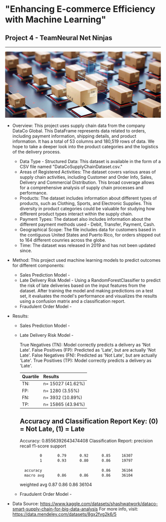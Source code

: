 
# "Enhancing E-commerce Efficiency with Machine Learning"
## Project 4 - TeamNeural Net Ninjas
---

![Shipments](Ship_img.jpg)

- Overview: This project uses supply chain data from the company DataCo Global. This DataFrame represents data related to orders, including payment information, shipping details, and product information. It has a total of 53 columns and 180,519 rows of data. We hope to take a deeper look into the product categories and the logistics of the delivery process.
    - Data Type - Structured Data: This dataset is available in the form of a CSV file named "DataCoSupplyChainDataset.csv." 
    - Areas of Registered Activities: The dataset covers various areas of supply chain activities, including Customer and Order Info, Sales, Delivery and Commercial Distribution. This broad coverage allows for a comprehensive analysis of supply chain processes and performance.
    - Products: The dataset includes information about different types of products, such as Clothing, Sports, and Electronic Supplies. This diversity in product categories could be valuable for studying how different product types interact within the supply chain.
    - Payment Types: The dataset also includes information about the different payment methods used - Debit, Transfer, Payment, Cash.
    - Geographical Scope: The file includes data for customers based in the contiguous United States and Puerto Rico, for orders shipped out to 164 different counries across the globe.
    - Time: The dataset was released in 2019 and has not been updated since.


- Method: This project used machine learning models to predict outcomes for different components:
    - Sales Prediction Model - 
    - Late Delivery Risk Model - Using a RandomForestClassifier to predict the risk of late deliveries based on the input features from the dataset. After training the model and making predictions on a test set, it evaluates the model's performance and visualizes the results using a confusion matrix and a classification report. 
    - Fraudulent Order Model - 


- Results:
    - Sales Prediction Model - 
    - Late Delivery Risk Model -
      
        True Negatives (TN): Model correctly predicts a delivery as 'Not Late'. 
        False Positives (FP): Predicted as 'Late', but are actually 'Not Late'. 
        False Negatives (FN): Predicted as 'Not Late', but are actually 'Late'. 
        True Positives (TP): Model correctly predicts a delivery as 'Late'.     
      
        | Quartile| Results|
        |---------------------|----------------------------------------------------|
        | TN:| n= 15027 (41.62%) |
        | FP:| n= 1280 (3.55%)   |
        | FN:| n= 3932 (10.89%)  |
        | TP:| n= 15865 (43.94%) |

        Accuracy and Classification Report
        Key: (0) = Not Late, (1) = Late
        -----------------------------
        Accuracy: 0.8556392643474408
        Classification Report:
                      precision    recall  f1-score   support

                   0       0.79      0.92      0.85     16307
                   1       0.93      0.80      0.86     19797

            accuracy                           0.86     36104
            macro avg      0.86      0.86      0.86     36104
        weighted avg       0.87      0.86      0.86     36104

    - Fraudulent Order Model - 

- Data Source: https://www.kaggle.com/datasets/shashwatwork/dataco-smart-supply-chain-for-big-data-analysis
For more info, visit: https://data.mendeley.com/datasets/8gx2fvg2k6/5
